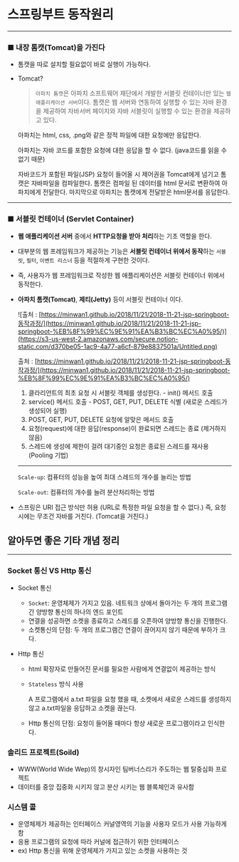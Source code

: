 # 스프링부트 동작원리

---

### ■ 내장 톰캣(Tomcat)을 가진다

- 톰캣을 따로 설치할 필요없이 바로 실행이 가능하다.
- Tomcat?

  > `아파치 톰캣`은 아파치 소프트웨어 재단에서 개발한 서블릿 컨테이너만 있는 `웹 애플리케이션 서버`이다. 톰캣은 웹 서버와 연동하여 실행할 수 있는 자바 환경을 제공하여 자바서버 페이지와 자바 서블릿이 실행할 수 있는 환경을 제공하고 있다.
  >

  아파치는 html, css, .png와 같은 정적 파일에 대한 요청에만 응답한다.

  아파치는 자바 코드를 포함한 요청에 대한 응답을 할 수 없다. (java코드를 읽을 수 없기 때문)

  자바코드가 포함된 파일(JSP) 요청이 들어올 시 제어권을 Tomcat에게 넘기고 톰캣은 자바파일을 컴파일한다. 톰캣은 컴파일 된 데이터를 html 문서로 변환하여 아파치에게 전달한다. 마지막으로 아파치는 톰캣에게 전달받은 html문서를 응답한다.

---

### ■  서블릿 컨테이너 (Servlet Container)

- **웹 애플리케이션 서버** 중에서 **HTTP요청을 받아 처리**하는 기초 역할을 한다.
- 대부분의 웹 프레임워크가 제공하는 기능은 **서블릿 컨테이너 위에서 동작**하는 `서블릿`, `필터`, `이벤트 리스너` 등을 적절하게 구현한 것이다.
- 즉, 사용자가 웹 프레임워크로 작성한 웹 애플리케이션은 서블릿 컨테이너 위에서 동작한다.
- **아파치 톰캣(Tomcat)**, **제티(Jetty)** 등이 서블릿 컨테이너 이다.

  ![출처 : [https://minwan1.github.io/2018/11/21/2018-11-21-jsp-springboot-동작과정/](https://minwan1.github.io/2018/11/21/2018-11-21-jsp-springboot-%EB%8F%99%EC%9E%91%EA%B3%BC%EC%A0%95/)](https://s3-us-west-2.amazonaws.com/secure.notion-static.com/d370be05-1ac9-4a77-a6cf-879e8837501a/Untitled.png)

  출처 : [https://minwan1.github.io/2018/11/21/2018-11-21-jsp-springboot-동작과정/](https://minwan1.github.io/2018/11/21/2018-11-21-jsp-springboot-%EB%8F%99%EC%9E%91%EA%B3%BC%EC%A0%95/)

  1. 클라리언트의 최초 요청 시 서블릿 객체를 생성한다. - init() 메서드 호출
  2. service() 메서드 호출 - POST, GET, PUT, DELETE 식별 (새로운 스레드가 생성되어 실행)
  3. POST, GET, PUT, DELETE 요청에 알맞은 메서드 호출
  4. 요청(request)에 대한 응답(response)이 완료되면 스레드는 종료 (제거하지 않음)
  5. 스레드에 생성에 제한이 걸려 대기중인 요청은 종료된 스레드를 재사용 (Pooling 기법)

    ---

  `Scale-up`: 컴퓨터의 성능을 높여 최대 스레드의 개수를 늘리는 방법

  `Scale-out`: 컴퓨터의 개수를 늘려 분산처리하는 방법

- 스프링은 URI 접근 방식만 허용 (URL로 특정한 파일 요청을 할 수 없다.)
  즉, 요청 시에는 무조건 자바를 거친다. (Tomcat을 거친다.)

## 알아두면 좋은 기타 개념 정리

---

### Socket 통신 VS Http 통신

- Socket 통신
    - `Socket`: 운영체제가 가지고 있음. 네트워크 상에서 돌아가는 두 개의 프로그램 간 양방향 통신의 하나의 엔드 포인트
    - 연결을 성공하면 소켓을 종료하고 스레드를 오픈하여 양방향 통신을 진행한다.
    - 소켓통신의 단점: 두 개의 프로그램간 연결이 끊어지지 않기 때문에 부하가 크다.

- Http 통신
    - html 확장자로 만들어진 문서를 필요한 사람에게 연결없이 제공하는 방식
    - `Stateless` 방식 사용

      A 프로그램에서 a.txt 파일을 요청 했을 때, 소켓에서 새로운 스레드를 생성하지 않고 a.txt파일을 응답하고 소켓을 끊는다.

    - Http 통신의 단점: 요청이 들어올 때마다 항상 새로운 프로그램이라고 인식한다.


### 솔리드 프로젝트(Soild)

- WWW(World Wide Wep)의 창시자인 팀버너스리가 주도하는 웹 탈중심화 프로젝트
- 데이터를 중앙 집중화 시키지 않고 분산 시키는 웹 블록체인과 유사함

### 시스템 콜

- 운영체제가 제공하는 인터페이스 커널영역의 기능을 사용자 모드가 사용 가능하게 함
- 응용 프로그램의 요청에 따라 커널에 접근하기 위한 인터페이스
- ex) Http 통신을 위해 운영체제가 가지고 있는 소켓을 사용하는 것
